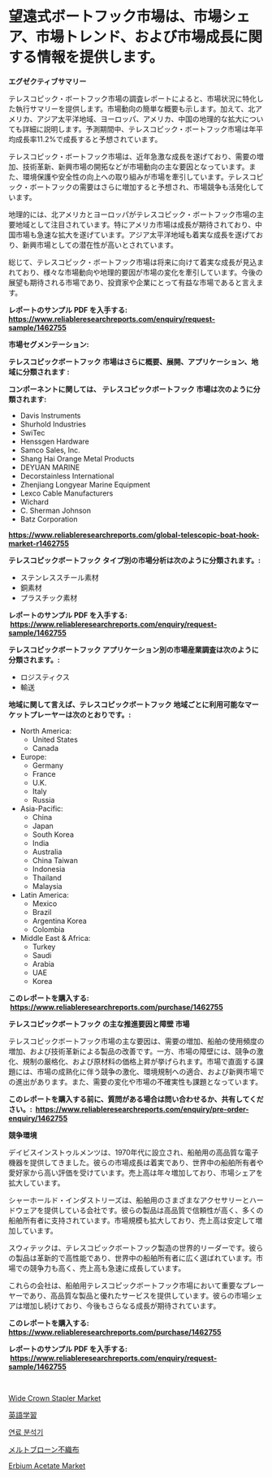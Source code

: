 <p><h1>望遠式ボートフック市場は、市場シェア、市場トレンド、および市場成長に関する情報を提供します。</h1></p><p><strong>エグゼクティブサマリー</strong></p>
<p><p>テレスコピック・ボートフック市場の調査レポートによると、市場状況に特化した執行サマリーを提供します。市場動向の簡単な概要も示します。加えて、北アメリカ、アジア太平洋地域、ヨーロッパ、アメリカ、中国の地理的な拡大についても詳細に説明します。予測期間中、テレスコピック・ボートフック市場は年平均成長率11.2%で成長すると予想されています。</p><p>テレスコピック・ボートフック市場は、近年急激な成長を遂げており、需要の増加、技術革新、新興市場の開拓などが市場動向の主な要因となっています。また、環境保護や安全性の向上への取り組みが市場を牽引しています。テレスコピック・ボートフックの需要はさらに増加すると予想され、市場競争も活発化しています。</p><p>地理的には、北アメリカとヨーロッパがテレスコピック・ボートフック市場の主要地域として注目されています。特にアメリカ市場は成長が期待されており、中国市場も急速な拡大を遂げています。アジア太平洋地域も着実な成長を遂げており、新興市場としての潜在性が高いとされています。</p><p>総じて、テレスコピック・ボートフック市場は将来に向けて着実な成長が見込まれており、様々な市場動向や地理的要因が市場の変化を牽引しています。今後の展望も期待される市場であり、投資家や企業にとって有益な市場であると言えます。</p></p>
<p><strong>レポートのサンプル PDF を入手する: <a href="https://www.reliableresearchreports.com/enquiry/request-sample/1462755">https://www.reliableresearchreports.com/enquiry/request-sample/1462755</a></strong></p>
<p><strong>市場セグメンテーション:</strong></p>
<p><strong> テレスコピックボートフック 市場はさらに概要、展開、アプリケーション、地域に分類されます :</strong></p>
<p><strong>コンポーネントに関しては、 テレスコピックボートフック 市場は次のように分類されます: &nbsp;</strong></p>
<p><ul><li>Davis Instruments</li><li>Shurhold Industries</li><li>SwiTec</li><li>Henssgen Hardware</li><li>Samco Sales, Inc.</li><li>Shang Hai Orange Metal Products</li><li>DEYUAN MARINE</li><li>Decorstainless International</li><li>Zhenjiang Longyear Marine Equipment</li><li>Lexco Cable Manufacturers</li><li>Wichard</li><li>C. Sherman Johnson</li><li>Batz Corporation</li></ul></p>
<p><strong><a href="https://www.reliableresearchreports.com/global-telescopic-boat-hook-market-r1462755">https://www.reliableresearchreports.com/global-telescopic-boat-hook-market-r1462755</a></strong></p>
<p><strong> テレスコピックボートフック タイプ別の市場分析は次のように分類されます。:</strong></p>
<p><ul><li>ステンレススチール素材</li><li>銅素材</li><li>プラスチック素材</li></ul></p>
<p><strong>レポートのサンプル PDF を入手する: &nbsp;<a href="https://www.reliableresearchreports.com/enquiry/request-sample/1462755">https://www.reliableresearchreports.com/enquiry/request-sample/1462755</a></strong></p>
<p><strong> テレスコピックボートフック アプリケーション別の市場産業調査は次のように分類されます。:</strong></p>
<p><ul><li>ロジスティクス</li><li>輸送</li></ul></p>
<p><strong>地域に関して言えば、テレスコピックボートフック 地域ごとに利用可能なマーケットプレーヤーは次のとおりです。:</strong></p>
<p><ul>
    <li>
        North America:
        <ul>
            <li>United States</li>
            <li>Canada</li>
        </ul>
    </li>
    <li>
        Europe:
        <ul>
            <li>Germany</li>
            <li>France</li>
            <li>U.K.</li>
            <li>Italy</li>
            <li>Russia</li>
        </ul>
    </li>
    <li>
        Asia-Pacific:
        <ul>
            <li>China</li>
            <li>Japan</li>
            <li>South Korea</li>
            <li>India</li>
            <li>Australia</li>
            <li>China Taiwan</li>
            <li>Indonesia</li>
            <li>Thailand</li>
            <li>Malaysia</li>
        </ul>
    </li>
    <li>
        Latin America:
        <ul>
            <li>Mexico</li>
            <li>Brazil</li>
            <li>Argentina Korea</li>
            <li>Colombia</li>
        </ul>
    </li>
    <li>
        Middle East & Africa:
        <ul>
            <li>Turkey</li>
            <li>Saudi</li>
            <li>Arabia</li>
            <li>UAE</li>
            <li>Korea</li>
        </ul>
    </li>
    </ul></p>
<p><strong>このレポートを購入する: &nbsp;<a href="https://www.reliableresearchreports.com/purchase/1462755">https://www.reliableresearchreports.com/purchase/1462755</a></strong></p>
<p><strong>テレスコピックボートフック の主な推進要因と障壁 市場</strong></p>
<p><p>テレスコピックボートフック市場の主な要因は、需要の増加、船舶の使用頻度の増加、および技術革新による製品の改善です。一方、市場の障壁には、競争の激化、規制の厳格化、および原材料の価格上昇が挙げられます。市場で直面する課題には、市場の成熟化に伴う競争の激化、環境規制への適合、および新興市場での進出があります。また、需要の変化や市場の不確実性も課題となっています。</p></p>
<p><strong>このレポートを購入する前に、質問がある場合は問い合わせるか、共有してください。:&nbsp; <a href="https://www.reliableresearchreports.com/enquiry/pre-order-enquiry/1462755">https://www.reliableresearchreports.com/enquiry/pre-order-enquiry/1462755</a></strong></p>
<p><strong>競争環境</strong></p>
<p><p>デイビスインストゥルメンツは、1970年代に設立され、船舶用の高品質な電子機器を提供してきました。彼らの市場成長は着実であり、世界中の船舶所有者や愛好家から高い評価を受けています。売上高は年々増加しており、市場シェアを拡大しています。</p><p>シャーホールド・インダストリーズは、船舶用のさまざまなアクセサリーとハードウェアを提供している会社です。彼らの製品は高品質で信頼性が高く、多くの船舶所有者に支持されています。市場規模も拡大しており、売上高は安定して増加しています。</p><p>スウィテックは、テレスコピックボートフック製造の世界的リーダーです。彼らの製品は革新的で高性能であり、世界中の船舶所有者に広く選ばれています。市場での競争力も高く、売上高も急速に成長しています。</p><p>これらの会社は、船舶用テレスコピックボートフック市場において重要なプレーヤーであり、高品質な製品と優れたサービスを提供しています。彼らの市場シェアは増加し続けており、今後もさらなる成長が期待されています。</p></p>
<p><strong>このレポートを購入する: &nbsp; <a href="https://www.reliableresearchreports.com/purchase/1462755">https://www.reliableresearchreports.com/purchase/1462755</a></strong></p>
<p><strong>レポートのサンプル PDF を入手する: &nbsp;<a href="https://www.reliableresearchreports.com/enquiry/request-sample/1462755">https://www.reliableresearchreports.com/enquiry/request-sample/1462755</a></strong><strong></strong></p>
<p>&nbsp;</p>
<p><p><a href="https://github.com/globismark/Market-Research-Report-List-2/blob/main/wide-crown-stapler-market.md">Wide Crown Stapler Market</a></p><p><a href="https://github.com/schmahlson/Market-Research-Report-List-1/blob/main/322649630403.md">英語学習</a></p><p><a href="https://github.com/Tristiarton768456/Market-Research-Report-List-1/blob/main/108608027940.md">연료 분석기</a></p><p><a href="https://github.com/mohamedbakry57/Market-Research-Report-List-3/blob/main/410600330404.md">メルトブローン不織布</a></p><p><a href="https://issuu.com/reportprime-2/docs/erbium-acetate-market-size-2030.pptx">Erbium Acetate Market</a></p></p>